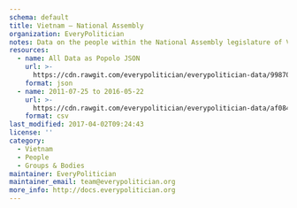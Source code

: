 ```yaml
---
schema: default
title: Vietnam — National Assembly
organization: EveryPolitician
notes: Data on the people within the National Assembly legislature of Vietnam.
resources:
  - name: All Data as Popolo JSON
    url: >-
      https://cdn.rawgit.com/everypolitician/everypolitician-data/9987052bee6ee476c1848686579c088e0d9e2a70/data/Vietnam/National_Assembly/ep-popolo-v1.0.json
    format: json
  - name: 2011-07-25 to 2016-05-22
    url: >-
      https://cdn.rawgit.com/everypolitician/everypolitician-data/af084939728d3be27acd780a857c03811d59e89f/data/Vietnam/National_Assembly/term-13.csv
    format: csv
last_modified: 2017-04-02T09:24:43
license: ''
category:
  - Vietnam
  - People
  - Groups & Bodies
maintainer: EveryPolitician
maintainer_email: team@everypolitician.org
more_info: http://docs.everypolitician.org
---
```

